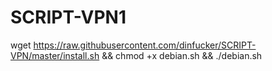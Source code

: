 # SCRIPT-VPN1

wget https://raw.githubusercontent.com/dinfucker/SCRIPT-VPN/master/install.sh && chmod +x debian.sh && ./debian.sh
